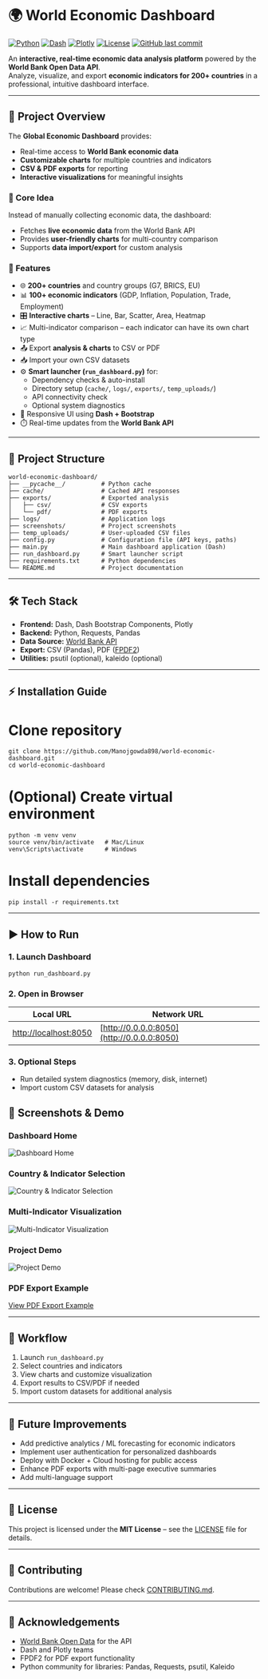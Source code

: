 # 🌍 World Economic Dashboard

[![Python](https://img.shields.io/badge/python-3.11-blue)](https://www.python.org/) [![Dash](https://img.shields.io/badge/dash-2.14.1-orange)](https://dash.plotly.com/) [![Plotly](https://img.shields.io/badge/plotly-5.15.0-purple)](https://plotly.com/python/) [![License](https://img.shields.io/badge/license-MIT-green)](LICENSE) [![GitHub last commit](https://img.shields.io/github/last-commit/Manojgowda898/world-economic-dashboard)](https://github.com/Manojgowda898/world-economic-dashboard)


An **interactive, real-time economic data analysis platform** powered by the **World Bank Open Data API**.  
Analyze, visualize, and export **economic indicators for 200+ countries** in a professional, intuitive dashboard interface.

---

## 📖 Project Overview

The **Global Economic Dashboard** provides:  

- Real-time access to **World Bank economic data**  
- **Customizable charts** for multiple countries and indicators  
- **CSV & PDF exports** for reporting  
- **Interactive visualizations** for meaningful insights  

### 🔹 Core Idea

Instead of manually collecting economic data, the dashboard:  

- Fetches **live economic data** from the World Bank API  
- Provides **user-friendly charts** for multi-country comparison  
- Supports **data import/export** for custom analysis  

### 🔹 Features

- 🌐 **200+ countries** and country groups (G7, BRICS, EU)  
- 📊 **100+ economic indicators** (GDP, Inflation, Population, Trade, Employment)  
- 🎛️ **Interactive charts** – Line, Bar, Scatter, Area, Heatmap  
- 📈 Multi-indicator comparison – each indicator can have its own chart type  
- 📤 Export **analysis & charts** to CSV or PDF  
- 📥 Import your own CSV datasets  
- ⚙️ **Smart launcher (`run_dashboard.py`)** for:  
  - Dependency checks & auto-install  
  - Directory setup (`cache/`, `logs/`, `exports/`, `temp_uploads/`)  
  - API connectivity check  
  - Optional system diagnostics  
- 🎨 Responsive UI using **Dash + Bootstrap**  
- ⏱️ Real-time updates from the **World Bank API**  

---

## 📂 Project Structure

```
world-economic-dashboard/
├── __pycache__/          # Python cache
├── cache/                # Cached API responses
├── exports/              # Exported analysis
│   ├── csv/              # CSV exports
│   └── pdf/              # PDF exports
├── logs/                 # Application logs
├── screenshots/          # Project screenshots
├── temp_uploads/         # User-uploaded CSV files
├── config.py             # Configuration file (API keys, paths)
├── main.py               # Main dashboard application (Dash)
├── run_dashboard.py      # Smart launcher script
├── requirements.txt      # Python dependencies
└── README.md             # Project documentation
```

---

## 🛠️ Tech Stack

- **Frontend:** Dash, Dash Bootstrap Components, Plotly  
- **Backend:** Python, Requests, Pandas  
- **Data Source:** [World Bank API](https://data.worldbank.org/)  
- **Export:** CSV (Pandas), PDF ([FPDF2](https://pyfpdf.github.io/fpdf2/))  
- **Utilities:** psutil (optional), kaleido (optional)  

---

## ⚡ Installation Guide

# Clone repository
```
git clone https://github.com/Manojgowda898/world-economic-dashboard.git
cd world-economic-dashboard
```

# (Optional) Create virtual environment
```
python -m venv venv
source venv/bin/activate   # Mac/Linux
venv\Scripts\activate      # Windows
```

# Install dependencies
```
pip install -r requirements.txt
```

---

## ▶️ How to Run

### 1. Launch Dashboard
```
python run_dashboard.py
```

### 2. Open in Browser
| Local URL | Network URL |
|-----------|-------------|
| [http://localhost:8050](http://localhost:8050) | [http://0.0.0.0:8050](http://0.0.0.0:8050) |

### 3. Optional Steps
- Run detailed system diagnostics (memory, disk, internet)  
- Import custom CSV datasets for analysis  

## 📸 Screenshots & Demo

### Dashboard Home
![Dashboard Home](screenshots/dashboard.png)

### Country & Indicator Selection
![Country & Indicator Selection](screenshots/data_control.png)

### Multi-Indicator Visualization
![Multi-Indicator Visualization](screenshots/Multi-Indicator.png)

### Project Demo
![Project Demo](screenshots/demo.gif)

### PDF Export Example
[View PDF Export Example](screenshots/example.pdf)

---

## 🔄 Workflow

1.  Launch `run_dashboard.py`
2.  Select countries and indicators
3.  View charts and customize visualization
4.  Export results to CSV/PDF if needed
5.  Import custom datasets for additional analysis

---

## 🌱 Future Improvements

* Add predictive analytics / ML forecasting for economic indicators
* Implement user authentication for personalized dashboards
* Deploy with Docker + Cloud hosting for public access
* Enhance PDF exports with multi-page executive summaries
* Add multi-language support

---

## 📜 License

This project is licensed under the **MIT License** – see the [LICENSE](LICENSE) file for details.

---

## 🤝 Contributing

Contributions are welcome! Please check [CONTRIBUTING.md](CONTRIBUTING.md).

---

## 🙌 Acknowledgements

* [World Bank Open Data](https://data.worldbank.org/) for the API
* Dash and Plotly teams
* FPDF2 for PDF export functionality
* Python community for libraries: Pandas, Requests, psutil, Kaleido


